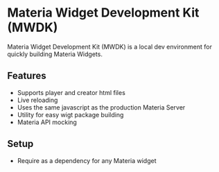 # Materia Widget Development Kit (MWDK)

Materia Widget Development Kit (MWDK) is a local dev environment for quickly building Materia Widgets.

## Features

* Supports player and creator html files
* Live reloading
* Uses the same javascript as the production Materia Server
* Utility for easy wigt package building
* Materia API mocking

## Setup

* Require as a dependency for any Materia widget

